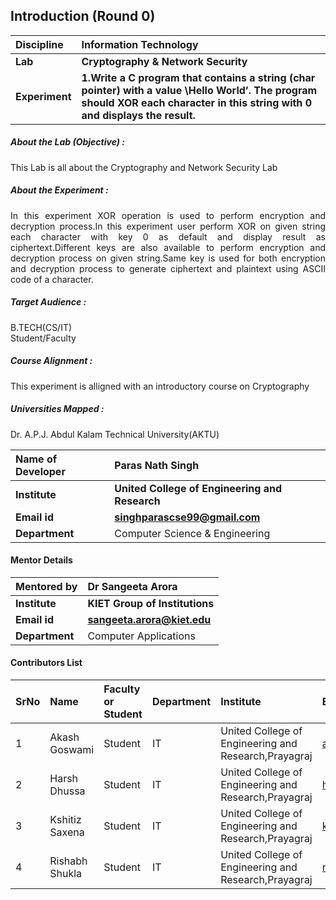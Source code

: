 ## Introduction (Round 0)
<b>Discipline | <b>Information Technology
:--|:--|
<b> Lab | <b> Cryptography & Network Security
<b> Experiment|     <b> 1.Write a C program that contains a string (char pointer) with a value \Hello World’. The program should XOR each character in this string with 0 and displays the result.

<h5> About the Lab (Objective) : </h5>

This Lab is all about the Cryptography and Network Security Lab

<h5> About the Experiment : </h5>
<div align="justify">
In this experiment XOR operation is used to perform encryption and decryption process.In this experiment user perform XOR on given string each character with key 0 as default and display result as ciphertext.Different keys are also available to perform encryption and decryption process on given string.Same key is used for both encryption and decryption process to generate ciphertext and plaintext using ASCII code of a character.</div>

<h5> Target Audience : </h5>

B.TECH(CS/IT)</br> Student/Faculty

<h5> Course Alignment : </h5>

This experiment is alligned with an introductory course on Cryptography

<h5> Universities Mapped : </h5>

Dr. A.P.J. Abdul Kalam Technical University(AKTU)

<b>Name of Developer | <b> Paras Nath Singh
:--|:--|
<b> Institute | <b> United College of Engineering and Research
<b> Email id|     <b> singhparascse99@gmail.com
<b> Department | Computer Science & Engineering

#### Mentor Details

<b>Mentored by | <b> Dr Sangeeta Arora
:--|:--|
<b> Institute | <b> KIET Group of Institutions
<b> Email id|   <b> sangeeta.arora@kiet.edu
<b> Department | Computer Applications

#### Contributors List

SrNo | Name | Faculty or Student | Department| Institute | Email id
:--|:--|:--|:--|:--|:--|
1 | Akash Goswami| Student | IT | United College of Engineering and Research,Prayagraj| ag28796@gmail.com
2 | Harsh Dhussa | Student |  IT | United College of Engineering and Research,Prayagraj |harshdhussa@gmail.com
3 | Kshitiz Saxena | Student |  IT | United College of Engineering and Research,Prayagraj |kshitizspn2000@gmail.com
4 | Rishabh Shukla | Student |  IT |United College of Engineering and Research,Prayagraj |rishabhshukla321@gmail.com


